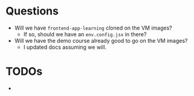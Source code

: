 # Questions

* Will we have `frontend-app-learning` cloned on the VM images?
  * If so, should we have an `env.config.jsx` in there?
* Will we have the demo course already good to go on the VM images?
  * I updated docs assuming we will.

# TODOs
* 